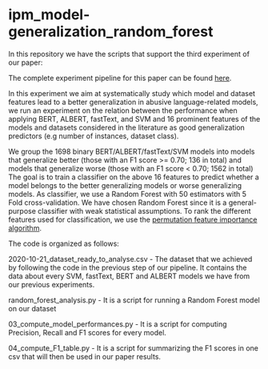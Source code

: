 # ipm_model-generalization_random_forest

In this repository we have the scripts that support the third experiment of our paper:

The complete experiment pipeline for this paper can be found [here](https://github.com/paulafortuna/IP-M_abusive_models_generalize).

In this experiment we aim at systematically study which model and dataset features lead to a better generalization in abusive language-related models, we run an experiment on the relation between the performance when applying BERT, ALBERT, fastText, and SVM and 16 prominent features of the models and datasets considered in the literature as good generalization predictors (e.g number of instances, dataset class). 

We group the 1698 binary BERT/ALBERT/fastText/SVM  models into models that generalize better (those with an F1 score >= 0.70; 136 in total) and models that generalize worse (those with an F1 score < 0.70; 1562 in total) The goal is to train a classifier on the above 16 features to predict whether a model belongs to the better generalizing models or worse generalizing models. As classifier, we use a Random Forest with 50 estimators with 5 Fold cross-validation. We have chosen Random Forest since it is a general-purpose classifier with weak statistical assumptions. To rank the different features used for classification, we use the [permutation feature importance algorithm](https://explained.ai/rf-importance/index.html). 

The code is organized as follows:

2020-10-21_dataset_ready_to_analyse.csv - The dataset that we achieved by following the code in the previous step of our pipeline. It contains the data about every SVM, fastText, BERT and ALBERT models we have from our previous experiments. 

random_forest_analysis.py  - It is a script for running a Random Forest model on our dataset


03_compute_model_performances.py - It is a script for computing Precision, Recall and F1 scores for every model.

04_compute_F1_table.py - It is a script for summarizing the F1 scores in one csv that will then be used in our paper results.
